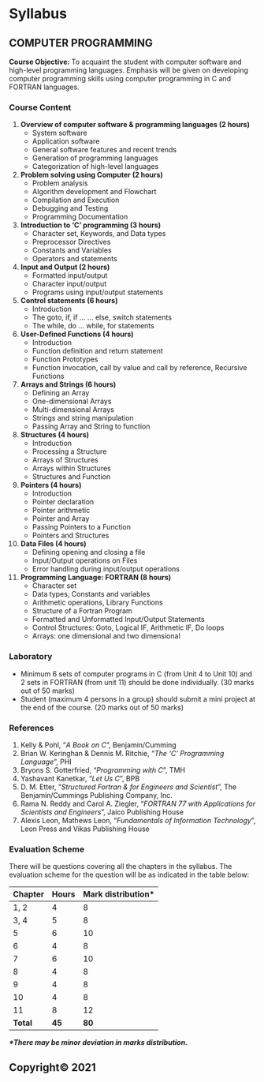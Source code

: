 # Syllabus

## COMPUTER PROGRAMMING

**Course Objective:** To acquaint the student with computer software and high-level programming languages. Emphasis will be given on developing computer programming skills using computer programming in C and FORTRAN languages.

### **Course Content**

1. **Overview of computer software & programming languages (2 hours)**
    * System software
    * Application software
    * General software features and recent trends
    * Generation of programming languages
    * Categorization of high-level languages
2. **Problem solving using Computer (2 hours)**
    * Problem analysis
    * Algorithm development and Flowchart
    * Compilation and Execution
    * Debugging and Testing
    * Programming Documentation
3. **Introduction to ‘C’ programming (3 hours)**
    * Character set, Keywords, and Data types
    * Preprocessor Directives
    * Constants and Variables
    * Operators and statements
4. **Input and Output (2 hours)**
    * Formatted input/output
    * Character input/output
    * Programs using input/output statements
5. **Control statements (6 hours)**
    * Introduction
    * The goto, if, if … … else, switch statements
    * The while, do … while, for statements
6. **User-Defined Functions (4 hours)**
    * Introduction
    * Function definition and return statement
    * Function Prototypes
    * Function invocation, call by value and call by reference, Recursive Functions
7. **Arrays and Strings (6 hours)**
    * Defining an Array
    * One-dimensional Arrays
    * Multi-dimensional Arrays
    * Strings and string manipulation
    * Passing Array and String to function
8. **Structures (4 hours)**
    * Introduction
    * Processing a Structure
    * Arrays of Structures
    * Arrays within Structures
    * Structures and Function
9. **Pointers (4 hours)**
    * Introduction
    * Pointer declaration
    * Pointer arithmetic
    * Pointer and Array
    * Passing Pointers to a Function
    * Pointers and Structures
10. **Data Files (4 hours)**
    * Defining opening and closing a file
    * Input/Output operations on Files
    * Error handling during input/output operations
11. **Programming Language: FORTRAN (8 hours)**
    * Character set
    * Data types, Constants and variables
    * Arithmetic operations, Library Functions
    * Structure of a Fortran Program
    * Formatted and Unformatted Input/Output Statements
    * Control Structures: Goto, Logical IF, Arithmetic IF, Do loops
    * Arrays: one dimensional and two dimensional 

### **Laboratory**

* Minimum 6 sets of computer programs in C (from Unit 4 to Unit 10) and 2 sets in FORTRAN (from unit 11) should be done individually. (30 marks out of 50 marks)
* Student (maximum 4 persons in a group) should submit a mini project at the end of the course. (20 marks out of 50 marks)

### **References**

1. Kelly & Pohl, “*A Book on C*”, Benjamin/Cumming
2. Brian W. Keringhan & Dennis M. Ritchie, “*The ‘C’ Programming Language*”, PHI
3. Bryons S. Gotterfried, “*Programming with C*”, TMH
4. Yashavant Kanetkar, “*Let Us C*”, BPB
5. D. M. Etter, “*Structured Fortran & for Engineers and Scientist*”, The Benjamin/Cummings Publishing Company, Inc.
6. Rama N. Reddy and Carol A. Ziegler, “*FORTRAN 77 with Applications for Scientists and Engineers*”, Jaico Publishing House
7. Alexis Leon, Mathews Leon, “*Fundamentals of Information Technology*”, Leon Press and Vikas Publishing House

### **Evaluation Scheme**

There will be questions covering all the chapters in the syllabus. The evaluation scheme for the question will be as indicated in the table below:

| Chapter | Hours | Mark distribution* |
|---|---|---|
| 1, 2 | 4 | 8 |
| 3, 4 | 5 | 8 |
| 5 | 6 | 10 |
| 6 | 4 | 8 |
| 7 | 6 | 10 |
| 8 | 4 | 8 |
| 9 | 4 | 8 |
| 10 | 4 | 8 |
| 11 | 8 | 12 |
| **Total** | **45** | **80** |

***\*There may be minor deviation in marks distribution.***

## **Copyright© 2021** 
